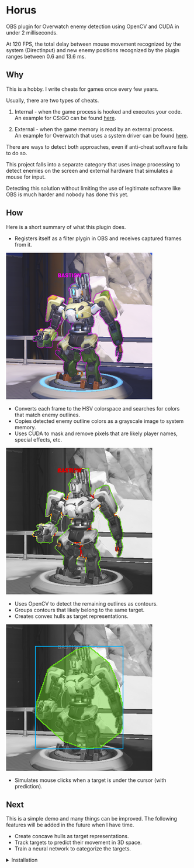 # Horus
OBS plugin for Overwatch enemy detection using OpenCV and CUDA in under 2 milliseconds.

At 120 FPS, the total delay between mouse movement recognized by the system (DirectInput)
and new enemy positions recognized by the plugin ranges between 0.6 and 13.6 ms.

## Why
This is a hobby. I write cheats for games once every few years.

Usually, there are two types of cheats.

1. Internal - when the game process is hooked and executes your code.<br/>
   An example for CS:GO can be found [here](https://github.com/qis/jeeves).

2. External - when the game memory is read by an external process.<br/>
   An example for Overwatch that uses a system driver can be found
   [here](https://github.com/qis/overwatch).

There are ways to detect both approaches, even if anti-cheat software fails to do so.

This project falls into a separate category that uses image processing to detect enemies on
the screen and external hardware that simulates a mouse for input.

Detecting this solution without limiting the use of legitimate software like OBS is much
harder and nobody has done this yet.

## How
Here is a short summary of what this plugin does.

* Registers itself as a filter plygin in OBS and receives captured frames from it.

![Scan](res/images/scan.png "Scan")

* Converts each frame to the HSV colorspace and searches for colors that match enemy outlines.
* Copies detected enemy outline colors as a grayscale image to system memory.
* Uses CUDA to mask and remove pixels that are likely player names, special effects, etc.

![Mask](res/images/mask.png "Mask")

* Uses OpenCV to detect the remaining outlines as contours.
* Groups contours that likely belong to the same target.
* Creates convex hulls as target representations.

![Target](res/images/target.png "Target")

* Simulates mouse clicks when a target is under the cursor (with prediction).

## Next
This is a simple demo and many things can be improved. The following features will be added
in the future when I have time.

* Create concave hulls as target representations.
* Track targets to predict their movement in 3D space.
* Train a neural network to categorize the targets.

<details>
<summary>Installation</summary>

This repository exists for demonstration purposes only. Instructions are for the author's convenience.

1. Install [OBS-Studio][obs] to `C:\OBS`.
2. Extract [OBS-Studio][obs] source code to `C:\OBS\src`.
3. Install [Python 3][py3] to `C:\Python`.
4. Install [CUDA Toolkit][cuda] to `C:\CUDA`.
5. Clone this repository to `C:\OBS\horus`.

```cmd
git clone git@github.com:qis/horus C:/OBS/horus
cd C:\OBS\horus
git submodule update --init --depth 1
```

6. Install dependencies using [Conan][conan].

<!--
* Set the system environment variable `CONAN_USER_HOME_SHORT` to `None`.
* Upgrade pip with `python -m pip install --upgrade pip`.
* Upgrade conan with `pip install conan --upgrade`.
-->

```cmd
cd C:\OBS\horus
conan install . -if third_party -pr conan.profile
```

7. Build [OpenCV][opencv] in `x64 Native Tools Command Prompt for VS 2022`.

```cmd
cd C:\OBS\horus\third_party\opencv
cmake -B build --preset default
cmake --build build --target install
copy release\x64\vc17\bin\opencv_world470.dll C:\OBS\obs-plugins\64bit\
```

9. Configure [OBS-Studio][obs] and Overwatch according to [settings.md](settings.md).

</details>

[obs]: https://github.com/obsproject/obs-studio/releases/tag/27.2.4
[py3]: https://www.python.org/downloads/windows/
[cuda]: https://developer.nvidia.com/cuda-downloads
[conan]: https://conan.io/center/
[opencv]: https://github.com/opencv/opencv/releases
